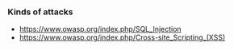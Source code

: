 ### Kinds of attacks
- https://www.owasp.org/index.php/SQL_Injection
- https://www.owasp.org/index.php/Cross-site_Scripting_(XSS)
